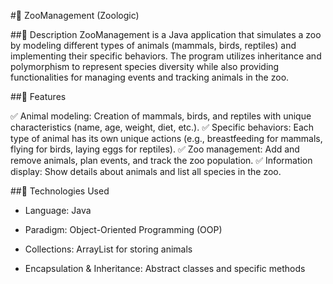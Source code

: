 #🦁 ZooManagement (Zoologic)

##📌 Description
ZooManagement is a Java application that simulates a zoo by modeling different types of animals (mammals, birds, reptiles) and implementing their specific behaviors. The program utilizes inheritance and polymorphism to represent species diversity while also providing functionalities for managing events and tracking animals in the zoo.

##🎯 Features

✅ Animal modeling: Creation of mammals, birds, and reptiles with unique characteristics (name, age, weight, diet, etc.).
✅ Specific behaviors: Each type of animal has its own unique actions (e.g., breastfeeding for mammals, flying for birds, laying eggs for reptiles).
✅ Zoo management: Add and remove animals, plan events, and track the zoo population.
✅ Information display: Show details about animals and list all species in the zoo.

##🔧 Technologies Used

   * Language: Java
     
   * Paradigm: Object-Oriented Programming (OOP)

   * Collections: ArrayList for storing animals

   * Encapsulation & Inheritance: Abstract classes and specific methods
